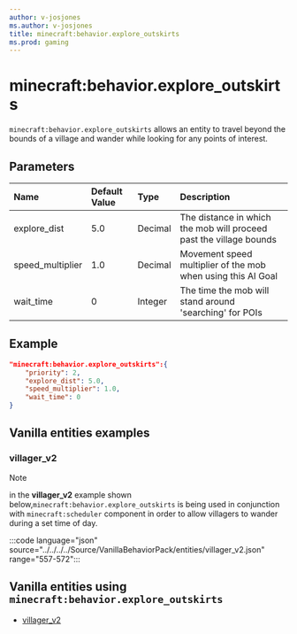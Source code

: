 ```yaml
---
author: v-josjones
ms.author: v-josjones
title: minecraft:behavior.explore_outskirts
ms.prod: gaming
---
```


# minecraft:behavior.explore_outskirts

`minecraft:behavior.explore_outskirts` allows an entity to travel beyond the bounds of a village and wander while looking for any points of interest.

## Parameters

|Name |Default Value  |Type  |Description  |
|:----------|:----------|:----------|:----------|
|explore_dist| 5.0| Decimal| The distance in which the mob will proceed past the village bounds |
|speed_multiplier| 1.0| Decimal|  Movement speed multiplier of the mob when using this AI Goal |
|wait_time| 0| Integer| The time the mob will stand around 'searching' for POIs |

## Example

```json
"minecraft:behavior.explore_outskirts":{
    "priority": 2,
    "explore_dist": 5.0,
    "speed_multiplier": 1.0,
    "wait_time": 0
}
```

## Vanilla entities examples

### villager_v2

> [!NOTE]
> in the **villager_v2** example shown below,`minecraft:behavior.explore_outskirts` is being used in conjunction with `minecraft:scheduler` component in order to allow villagers to wander during a set time of day.

:::code language="json" source="../../../../Source/VanillaBehaviorPack/entities/villager_v2.json" range="557-572":::

## Vanilla entities using `minecraft:behavior.explore_outskirts`

- [villager_v2](../../../../Source/VanillaBehaviorPack_Snippets/entities/villager_v2.md)
